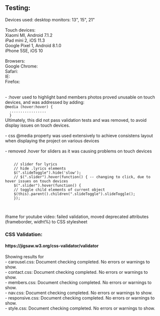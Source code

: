 <h2>Testing:</h2>
Devices used: desktop monitors: 13", 15", 21"<br><br>
Touch devices: <br>
Xiaomi MI, Android 7.1.2<br>
iPad mini 2, iOS 11.3<br>
Google Pixel 1, Android 8.1.0<br>
iPhone 5SE, iOS 10<br>
<br>
Browsers: <br>
Google Chrome: <br>
Safari: <br>
IE: <br>
Firefox: <br>
<br>
<br>
- :hover used to highlight band members photos proved unusable on touch devices, and was addressed by adding: <br>
  <code>@media (hover:hover) {
  .................
  }</code><br>
  Ultimately, this did not pass validation tests and was removed, to avoid display issues on touch devices. <br>
<br>
- css @media property was used extensively to achieve consistens layout when displaying the project on various devices<br>
<br>
- removed .hover for sliders as it was causing problems on touch devices
<p><code>
    // slider for lyrics
    // hide .lyrics elements
    $(".slideToggle").hide('slow');
    // $(".slider").hover(function() { -- changing to click, due to hover issues on touch devices
    $(".slider").hover(function() {
    // toggle child elements of current object
    $(this).parent().children(".slideToggle").slideToggle();
    });
  </code></p>
<br>
iframe for youtube video: failed validation, moved deprecated attributes (frameborder, widht%) to CSS stylesheet
<br>

<h3>CSS Validation:</h3>
<h4>https://jigsaw.w3.org/css-validator/validator</h4>
<p>Showing results for<br>
- carousel.css: Document checking completed. No errors or warnings to show.<br>
- contact.css: Document checking completed. No errors or warnings to show.<br>
- members.css: Document checking completed. No errors or warnings to show.<br>
- nav.css: Document checking completed. No errors or warnings to show.<br>
- responsive.css: Document checking completed. No errors or warnings to show.<br>
- style.css: Document checking completed. No errors or warnings to show.<br>
